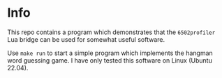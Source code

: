 # Info

This repo contains a program which demonstrates that the `6502profiler` Lua bridge can be used
for somewhat useful software.

Use `make run` to start a simple program which implements the hangman word guessing game. I have
only tested this software on Linux (Ubuntu 22.04).